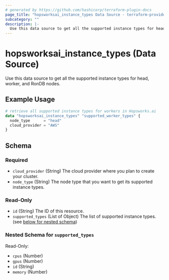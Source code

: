 ```yaml
---
# generated by https://github.com/hashicorp/terraform-plugin-docs
page_title: "hopsworksai_instance_types Data Source - terraform-provider-hopsworksai"
subcategory: ""
description: |-
  Use this data source to get all the supported instance types for head, worker, and RonDB nodes.
---
```


# hopsworksai_instance_types (Data Source)

Use this data source to get all the supported instance types for head, worker, and RonDB nodes.

## Example Usage

```terraform
# retrieve all supported instance types for workers in Hopsworks.ai 
data "hopsworksai_instance_types" "supported_worker_types" {
  node_type      = "head"
  cloud_provider = "AWS"
}
```

<!-- schema generated by tfplugindocs -->
## Schema

### Required

- `cloud_provider` (String) The cloud provider where you plan to create your cluster.
- `node_type` (String) The node type that you want to get its supported instance types.

### Read-Only

- `id` (String) The ID of this resource.
- `supported_types` (List of Object) The list of supported instance types. (see [below for nested schema](#nestedatt--supported_types))

<a id="nestedatt--supported_types"></a>
### Nested Schema for `supported_types`

Read-Only:

- `cpus` (Number)
- `gpus` (Number)
- `id` (String)
- `memory` (Number)



